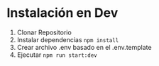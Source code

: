 # Instalación en Dev

1. Clonar Repositorio
2. Instalar dependencias ```npm install```
3. Crear archivo .env basado en el .env.template
4. Ejecutar ```npm run start:dev```

